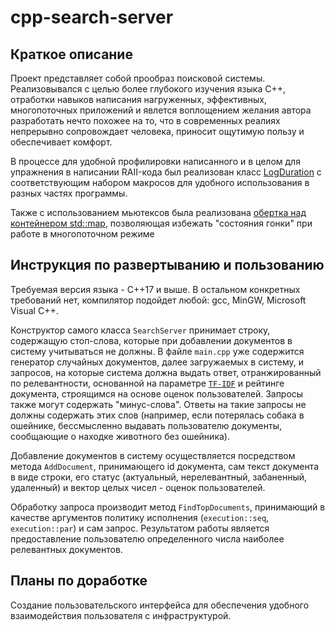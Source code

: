# cpp-search-server
## Краткое описание
Проект представляет собой прообраз поисковой системы. Реализовывался с целью более глубокого изучения языка C++, отработки навыков написания нагруженных, эффективных, многопоточных приложений и явлется воплощением желания автора разработать нечто похожее на то, что в современных реалиях непрерывно сопровождает человека, приносит ощутимую пользу и обеспечивает комфорт. 

В процессе для удобной профилировки написанного и в целом для упражнения в написании RAII-кода был реализован класс [LogDuration](https://github.com/eugeneknvlv/cpp-search-server/blob/main/search-server/log_duration.h) с соответствующим набором макросов для удобного использования в разных частях программы.

Также с использованием мьютексов была реализована [обертка над контейнером std::map](https://github.com/eugeneknvlv/cpp-search-server/blob/main/search-server/concurrent_map.h), позволяющая избежать "состояния гонки" при работе в многопоточном режиме 

## Инструкция по развертыванию и пользованию
Требуемая версия языка - С++17 и выше. В остальном конкретных требований нет, компилятор подойдет любой: gcc, MinGW, Microsoft Visual C++.

Конструктор самого класса `SearchServer` принимает строку, содержащую стоп-слова, которые при добавлении документов в систему учитываться не должны. В файле `main.cpp` уже содержится генератор случайных документов, далее загружаемых в систему, и запросов, на которые система должна выдать ответ, отранжированный по релевантности, основанной на параметре [`TF-IDF`](https://en.wikipedia.org/wiki/Tf%E2%80%93idf) и рейтинге документа, строящимся на основе оценок пользователей. Запросы также могут содержать "минус-слова". Ответы на такие запросы не должны содержать этих слов (например, если потерялась собака в ошейнике, бессмысленно выдавать пользователю документы, сообщающие о находке животного без ошейника).

Добавление документов в систему осуществляется посредством метода `AddDocument`, принимающего id документа, сам текст документа в виде строки, его статус (актуальный, нерелевантный, забаненный, удаленный) и вектор целых чисел - оценок пользователей.

Обработку запроса производит метод `FindTopDocuments`, принимающий в качестве аргументов политику исполнения (`execution::seq`, `execution::par`) и сам запрос. Результатом работы является предоставление пользователю определенного числа наиболее релевантных документов.

## Планы по доработке
Создание пользовательского интерфейса для обеспечения удобного взаимодействия пользователя с инфраструктурой.
